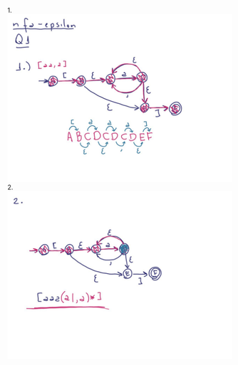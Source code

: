 1.![](https://raw.githubusercontent.com/Phe0/exercicios/master/respostas/automatos/nfa-epsilon/imagens/Q1-1.jpg)
2.![](https://raw.githubusercontent.com/Phe0/exercicios/master/respostas/automatos/nfa-epsilon/imagens/Q1-2.jpg)